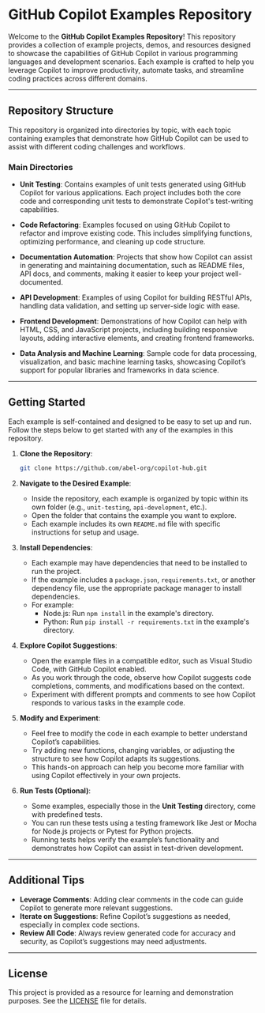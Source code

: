# GitHub Copilot Examples Repository

Welcome to the **GitHub Copilot Examples Repository**! This repository provides a collection of example projects, demos, and resources designed to showcase the capabilities of GitHub Copilot in various programming languages and development scenarios. Each example is crafted to help you leverage Copilot to improve productivity, automate tasks, and streamline coding practices across different domains.

---

## Repository Structure

This repository is organized into directories by topic, with each topic containing examples that demonstrate how GitHub Copilot can be used to assist with different coding challenges and workflows.

### Main Directories

- **Unit Testing**: Contains examples of unit tests generated using GitHub Copilot for various applications. Each project includes both the core code and corresponding unit tests to demonstrate Copilot's test-writing capabilities.

- **Code Refactoring**: Examples focused on using GitHub Copilot to refactor and improve existing code. This includes simplifying functions, optimizing performance, and cleaning up code structure.

- **Documentation Automation**: Projects that show how Copilot can assist in generating and maintaining documentation, such as README files, API docs, and comments, making it easier to keep your project well-documented.

- **API Development**: Examples of using Copilot for building RESTful APIs, handling data validation, and setting up server-side logic with ease.

- **Frontend Development**: Demonstrations of how Copilot can help with HTML, CSS, and JavaScript projects, including building responsive layouts, adding interactive elements, and creating frontend frameworks.

- **Data Analysis and Machine Learning**: Sample code for data processing, visualization, and basic machine learning tasks, showcasing Copilot’s support for popular libraries and frameworks in data science.

---

## Getting Started

Each example is self-contained and designed to be easy to set up and run. Follow the steps below to get started with any of the examples in this repository.

1. **Clone the Repository**:
   ```bash
   git clone https://github.com/abel-org/copilot-hub.git

2. **Navigate to the Desired Example**:
   - Inside the repository, each example is organized by topic within its own folder (e.g., `unit-testing`, `api-development`, etc.).
   - Open the folder that contains the example you want to explore.
   - Each example includes its own `README.md` file with specific instructions for setup and usage.

3. **Install Dependencies**:
   - Each example may have dependencies that need to be installed to run the project.
   - If the example includes a `package.json`, `requirements.txt`, or another dependency file, use the appropriate package manager to install dependencies.
   - For example:
     - Node.js: Run `npm install` in the example's directory.
     - Python: Run `pip install -r requirements.txt` in the example's directory.

4. **Explore Copilot Suggestions**:
   - Open the example files in a compatible editor, such as Visual Studio Code, with GitHub Copilot enabled.
   - As you work through the code, observe how Copilot suggests code completions, comments, and modifications based on the context.
   - Experiment with different prompts and comments to see how Copilot responds to various tasks in the example code.

5. **Modify and Experiment**:
   - Feel free to modify the code in each example to better understand Copilot’s capabilities.
   - Try adding new functions, changing variables, or adjusting the structure to see how Copilot adapts its suggestions.
   - This hands-on approach can help you become more familiar with using Copilot effectively in your own projects.

6. **Run Tests (Optional)**:
   - Some examples, especially those in the **Unit Testing** directory, come with predefined tests.
   - You can run these tests using a testing framework like Jest or Mocha for Node.js projects or Pytest for Python projects.
   - Running tests helps verify the example’s functionality and demonstrates how Copilot can assist in test-driven development.

---

## Additional Tips

- **Leverage Comments**: Adding clear comments in the code can guide Copilot to generate more relevant suggestions.
- **Iterate on Suggestions**: Refine Copilot’s suggestions as needed, especially in complex code sections.
- **Review All Code**: Always review generated code for accuracy and security, as Copilot’s suggestions may need adjustments.

---

## License

This project is provided as a resource for learning and demonstration purposes. See the [LICENSE](LICENSE) file for details.
